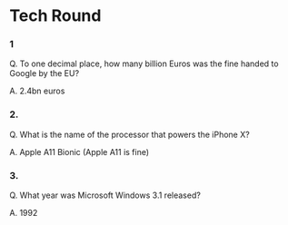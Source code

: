 # Tech Round

### 1
  Q. To one decimal place, how many billion Euros was the fine handed to Google by the EU?
  
  A. 2.4bn euros

### 2. 
  Q. What is the name of the processor that powers the iPhone X?
  
  A. Apple A11 Bionic (Apple A11 is fine)

### 3.
  Q. What year was Microsoft Windows 3.1 released?
  
  A. 1992
